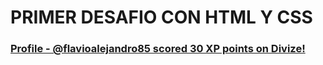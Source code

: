 # PRIMER DESAFIO CON HTML Y CSS #
### [Profile - @flavioalejandro85 scored 30 XP points on Divize!](https://divize.io/profile/flavioalejandro85#febc06a6-7aa1-49cf-a7bd-89e3d2c74875)
